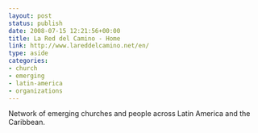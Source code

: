 ```yaml
---
layout: post
status: publish
date: 2008-07-15 12:21:56+00:00
title: La Red del Camino - Home
link: http://www.lareddelcamino.net/en/
type: aside
categories:
- church
- emerging
- latin-america
- organizations
---
```


Network of emerging churches and people across Latin America and the Caribbean.
